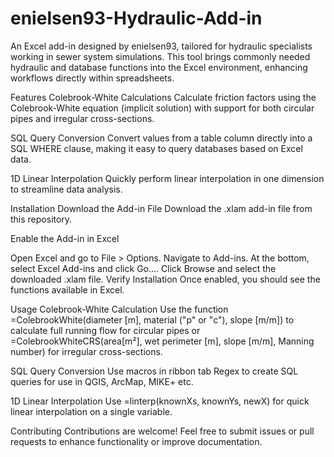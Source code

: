 # enielsen93-Hydraulic-Add-in
An Excel add-in designed by enielsen93, tailored for hydraulic specialists working in sewer system simulations. This tool brings commonly needed hydraulic and database functions into the Excel environment, enhancing workflows directly within spreadsheets.

Features
Colebrook-White Calculations
Calculate friction factors using the Colebrook-White equation (implicit solution) with support for both circular pipes and irregular cross-sections.

SQL Query Conversion
Convert values from a table column directly into a SQL WHERE clause, making it easy to query databases based on Excel data.

1D Linear Interpolation
Quickly perform linear interpolation in one dimension to streamline data analysis.

Installation
Download the Add-in File
Download the .xlam add-in file from this repository.

Enable the Add-in in Excel

Open Excel and go to File > Options.
Navigate to Add-ins.
At the bottom, select Excel Add-ins and click Go....
Click Browse and select the downloaded .xlam file.
Verify Installation
Once enabled, you should see the functions available in Excel.

Usage
Colebrook-White Calculation
Use the function =ColebrookWhite(diameter [m], material ("p" or "c"), slope [m/m]) to calculate full running flow for circular pipes or =ColebrookWhiteCRS(area[m²], wet perimeter [m], slope [m/m], Manning number) for irregular cross-sections.

SQL Query Conversion
Use macros in ribbon tab Regex to create SQL queries for use in QGIS, ArcMap, MIKE+ etc.

1D Linear Interpolation
Use =linterp(knownXs, knownYs, newX) for quick linear interpolation on a single variable.

Contributing
Contributions are welcome! Feel free to submit issues or pull requests to enhance functionality or improve documentation.
